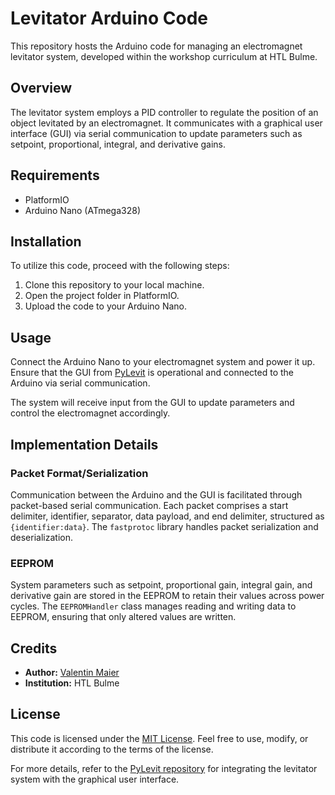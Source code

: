 # Levitator Arduino Code

This repository hosts the Arduino code for managing an electromagnet levitator system, developed within the workshop curriculum at HTL Bulme.

## Overview

The levitator system employs a PID controller to regulate the position of an object levitated by an electromagnet. It communicates with a graphical user interface (GUI) via serial communication to update parameters such as setpoint, proportional, integral, and derivative gains.

## Requirements

- PlatformIO
- Arduino Nano (ATmega328)

## Installation

To utilize this code, proceed with the following steps:

1. Clone this repository to your local machine.
2. Open the project folder in PlatformIO.
3. Upload the code to your Arduino Nano.

## Usage

Connect the Arduino Nano to your electromagnet system and power it up. Ensure that the GUI from [PyLevit](https://github.com/x-vmaier/PyLevit) is operational and connected to the Arduino via serial communication.

The system will receive input from the GUI to update parameters and control the electromagnet accordingly.

## Implementation Details

### Packet Format/Serialization

Communication between the Arduino and the GUI is facilitated through packet-based serial communication. Each packet comprises a start delimiter, identifier, separator, data payload, and end delimiter, structured as `{identifier:data}`. The `fastprotoc` library handles packet serialization and deserialization.

### EEPROM

System parameters such as setpoint, proportional gain, integral gain, and derivative gain are stored in the EEPROM to retain their values across power cycles. The `EEPROMHandler` class manages reading and writing data to EEPROM, ensuring that only altered values are written.

## Credits

- **Author:** [Valentin Maier](https://github.com/x-vmaier)
- **Institution:** HTL Bulme

## License

This code is licensed under the [MIT License](LICENSE). Feel free to use, modify, or distribute it according to the terms of the license.

For more details, refer to the [PyLevit repository](https://github.com/x-vmaier/PyLevit) for integrating the levitator system with the graphical user interface.